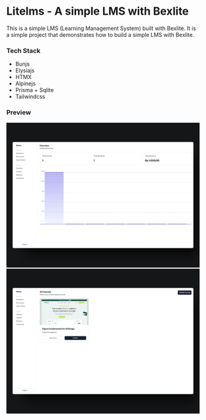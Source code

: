 # Litelms - A simple LMS with Bexlite

This is a simple LMS (Learning Management System) built with Bexlite. It is a simple project that demonstrates how to build a simple LMS with Bexlite.

### Tech Stack

- Bunjs
- Elysiajs
- HTMX
- Alpinejs
- Prisma + Sqlite
- Tailwindcss

### Preview

![Litelms](/public/github/1.png)
![Litelms](/public/github/2.png)
